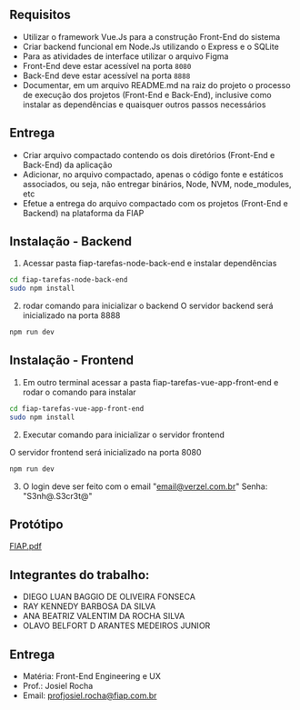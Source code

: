 ## Requisitos
- Utilizar o framework Vue.Js para a construção Front-End do sistema
- Criar backend funcional em Node.Js utilizando o Express e o SQLite
- Para as atividades de interface utilizar o arquivo Figma
- Front-End deve estar acessível na porta `8080`
- Back-End deve estar acessível na porta `8888`
- Documentar, em um arquivo README.md na raiz do projeto o
processo de execução dos projetos (Front-End e Back-End), inclusive
como instalar as dependências e quaisquer outros passos necessários


## Entrega
- Criar arquivo compactado contendo os dois diretórios (Front-End e
Back-End) da aplicação
- Adicionar, no arquivo compactado, apenas o código fonte e estáticos
associados, ou seja, não entregar binários, Node, NVM,
node_modules, etc
- Efetue a entrega do arquivo compactado com os projetos (Front-End e
Backend) na plataforma da FIAP


## Instalação - Backend
1.   Acessar pasta fiap-tarefas-node-back-end e instalar dependências
```bash
cd fiap-tarefas-node-back-end
sudo npm install
```

2. rodar comando para inicializar o backend
O servidor backend será inicializado na porta 8888

```bash
npm run dev
```

## Instalação - Frontend

1. Em outro terminal acessar a pasta fiap-tarefas-vue-app-front-end e rodar o comando para instalar

```bash
cd fiap-tarefas-vue-app-front-end
sudo npm install
```

2. Executar comando para inicializar o servidor frontend

O servidor frontend será inicializado na porta 8080

```bash
npm run dev
```

3. O login deve ser feito com o email  "email@verzel.com.br"
Senha: "S3nh@.S3cr3t@"


## Protótipo
[FIAP.pdf](https://github.com/AnaProgramando/trabalho-front-fiap/files/15280849/FIAP.pdf)


## Integrantes do trabalho: 
- DIEGO LUAN BAGGIO DE OLIVEIRA FONSECA
- RAY KENNEDY BARBOSA DA SILVA 
- ANA BEATRIZ VALENTIM DA ROCHA SILVA
- OLAVO BELFORT D ARANTES MEDEIROS JUNIOR 


## Entrega
- Matéria: Front-End Engineering e UX
- Prof.: Josiel Rocha
- Email: profjosiel.rocha@fiap.com.br

